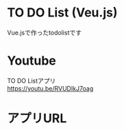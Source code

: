 # TO DO List (Veu.js)
Vue.jsで作ったtodolistです<br>

# Youtube
TO DO Listアプリ<br>
https://youtu.be/RVUDIkJ7oag

# アプリURL
